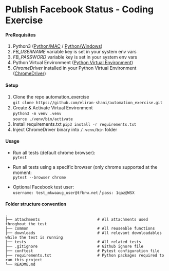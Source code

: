 # Publish Facebook Status - Coding Exercise

#### PreRequisites
1. Python3 ([Python/MAC] / [Python/Windows]) 
2. *FB_USERNAME* variable key is set in your system env vars
3. *FB_PASSWORD* variable key is set in your system env vars
4. Python Virtual Environment ([Python Virtual Environment])
4. *ChromeDriver* installed in your Python Virtual Environment ([ChromeDriver])

[Python/MAC]: https://realpython.com/installing-python/#macos-mac-os-x
[Python/Windows]: https://realpython.com/installing-python/#windows
[Python Virtual Environment]: https://docs.python.org/3/tutorial/venv.html
[ChromeDriver]: https://chromedriver.chromium.org/getting-started

#### Setup
1. Clone the repo automation_exercise <br>
`git clone https://github.com/eliran-shani/automation_exercise.git`
2. Create & Activate Virtual Environment <br>
`python3 -m venv .venv`  <br>
`source ./venv/bin/activate` <br>
2. Install requirements.txt `pip3 install -r requirements.txt`
3. Inject ChromeDriver binary into `/.venv/bin` folder


#### Usage

* Run all tests (default chrome browser): <br>
`pytest`

* Run all tests using a specific browser (only chrome supported at the moment: <br>
`pytest --browser chrome`

* Optional Facebook test user: <br>
`username: test_mkwaaug_user@tfbnw.net` / `pass: 1qaz@WSX`

#### Folder structure convention
    .
    ├── attachments                         # All attachments used throghout the test
    ├── common                              # All reuseable functions
    ├── downloads                           # All relevant downloadables while the test is running
    ├── tests                               # All related tests
    ├── .gitignore                          # Github ignore file
    ├── conftest                            # Pytest configuration file
    ├── requirements.txt                    # Python packages required to run this project                           
    └── README.md

 
